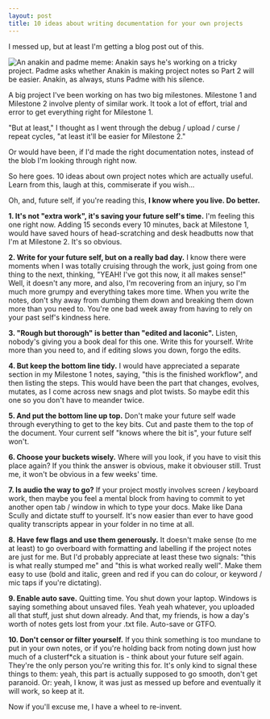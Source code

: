 ```yaml
---
layout: post
title: 10 ideas about writing documentation for your own projects
---
```



I messed up, but at least I'm getting a blog post out of this.

![An anakin and padme meme: Anakin says he's working on a tricky project. Padme asks whether Anakin is making project notes so Part 2 will be easier. Anakin, as always, stuns Padme with his silence.](https://vic-kostrzewski.github.io/images/99k12b.jpg)

A big project I've been working on has two big milestones. Milestone 1 and Milestone 2 involve plenty of similar work. It took a lot of effort, trial and error to get everything right for Milestone 1.

"But at least," I thought as I went through the debug / upload / curse / repeat cycles, "at least it'll be easier for Milestone 2."

Or would have been, if I'd made the right documentation notes, instead of the blob I'm looking through right now.

So here goes. 10 ideas about own project notes which are actually useful. Learn from this, laugh at this, commiserate if you wish...

Oh, and, future self, if you're reading this, **I know where you live. Do better.**


**1. It's not "extra work", it's saving your future self's time.** I'm feeling this one right now. Adding 15 seconds every 10 minutes, back at Milestone 1, would have saved hours of head-scratching and desk headbutts now that I'm at Milestone 2. It's so obvious.

**2. Write for your future self, but on a really bad day.** I know there were moments when I was totally cruising through the work, just going from one thing to the next, thinking, "YEAH! I've got this now, it all makes sense!" Well, it doesn't any more, and also, I'm recovering from an injury, so I'm much more grumpy and everything takes more time. When you write the notes, don't shy away from dumbing them down and breaking them down more than you need to. You're one bad week away from having to rely on your past self's kindness here.

**3. "Rough but thorough" is better than "edited and laconic".** Listen, nobody's giving you a book deal for this one. Write this for yourself. Write more than you need to, and if editing slows you down, forgo the edits.

**4. But keep the bottom line tidy.** I would have appreciated a separate section in my Milestone 1 notes, saying, "this is the finished workflow", and then listing the steps. This would have been the part that changes, evolves, mutates, as I come across new snags and plot twists. So maybe edit this one so you don't have to meander twice.

**5. And put the bottom line up top.** Don't make your future self wade through everything to get to the key bits. Cut and paste them to the top of the document. Your current self "knows where the bit is", your future self won't.

**6. Choose your buckets wisely.** Where will you look, if you have to visit this place again? If you think the answer is obvious, make it obviouser still. Trust me, it won't be obvious in a few weeks' time.

**7. Is audio the way to go?** If your project mostly involves screen / keyboard work, then maybe you feel a mental block from having to commit to yet another open tab / window in which to type your docs. Make like Dana Scully and dictate stuff to yourself. It's now easier than ever to have good quality transcripts appear in your folder in no time at all.

**8. Have few flags and use them generously.** It doesn't make sense (to me at least) to go overboard with formatting and labelling if the project notes are just for me. But I'd probably appreciate at least these two signals: "this is what really stumped me" and "this is what worked really well". Make them easy to use (bold and italic, green and red if you can do colour, or keyword / mic taps if you're dictating).

**9. Enable auto save.** Quitting time. You shut down your laptop. Windows is saying something about unsaved files. Yeah yeah whatever, you uploaded all that stuff, just shut down already. And that, my friends, is how a day's worth of notes gets lost from your .txt file. Auto-save or GTFO.

**10. Don't censor or filter yourself.** If you think something is too mundane to put in your own notes, or if you're holding back from noting down just how much of a clusterf*ck a situation is - think about your future self again. They're the only person you're writing this for. It's only kind to signal these things to them: yeah, this part is actually supposed to go smooth, don't get paranoid. Or: yeah, I know, it was just as messed up before and eventually it will work, so keep at it.

Now if you'll excuse me, I have a wheel to re-invent.
